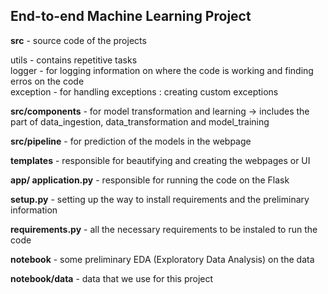 ## End-to-end Machine Learning Project

**src** - source code of the projects

utils - contains repetitive tasks \
logger - for logging information on where the code is working and finding erros on the code \
exception - for handling exceptions : creating custom exceptions

**src/components** - for model transformation and learning -> includes the part of data_ingestion, data_transformation and model_training

**src/pipeline** - for prediction of the models in the webpage

**templates** - responsible for beautifying and creating the webpages or UI

**app/ application.py** - responsible for running the code on the Flask

**setup.py** - setting up the way to install requirements and the preliminary information

**requirements.py** - all the necessary requirements to be instaled to run the code

**notebook** - some preliminary EDA (Exploratory Data Analysis) on the data

**notebook/data** - data that we use for this project



